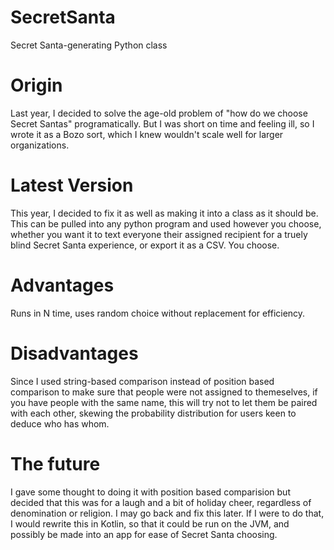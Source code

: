 # SecretSanta
Secret Santa-generating Python class

# Origin
Last year, I decided to solve the age-old problem of "how do we choose Secret Santas" programatically. But I was short on time and feeling ill, so I wrote it as a Bozo sort, which I knew wouldn't scale well for larger organizations.

# Latest Version
This year, I decided to fix it as well as making it into a class as it should be. This can be pulled into any python program and used however you choose, whether you want it to text everyone their assigned recipient for a truely blind Secret Santa experience, or export it as a CSV. You choose.

# Advantages
Runs in N time, uses random choice without replacement for efficiency.

# Disadvantages
Since I used string-based comparison instead of position based comparison to make sure that people were not assigned to themeselves, if you have people with the same name, this will try not to let them be paired with each other, skewing the probability distribution for users keen to deduce who has whom. 

# The future
I gave some thought to doing it with position based comparision but decided that this was for a laugh and a bit of holiday cheer, regardless of denomination or religion. I may go back and fix this later. If I were to do that, I would rewrite this in Kotlin, so that it could be run on the JVM, and possibly be made into an app for ease of Secret Santa choosing.
